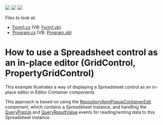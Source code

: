 <!-- default badges list -->
![](https://img.shields.io/endpoint?url=https://codecentral.devexpress.com/api/v1/VersionRange/128613944/19.2.2%2B)
[![](https://img.shields.io/badge/Open_in_DevExpress_Support_Center-FF7200?style=flat-square&logo=DevExpress&logoColor=white)](https://supportcenter.devexpress.com/ticket/details/E4777)
[![](https://img.shields.io/badge/📖_How_to_use_DevExpress_Examples-e9f6fc?style=flat-square)](https://docs.devexpress.com/GeneralInformation/403183)
<!-- default badges end -->
<!-- default file list -->
*Files to look at*:

* [Form1.cs](./CS/WindowsFormsApplication1/Form1.cs) (VB: [Form1.vb](./VB/WindowsFormsApplication1/Form1.vb))
* [Program.cs](./CS/WindowsFormsApplication1/Program.cs) (VB: [Program.vb](./VB/WindowsFormsApplication1/Program.vb))
<!-- default file list end -->
# How to use a Spreadsheet control as an in-place editor (GridControl, PropertyGridControl)


<p> This example illustrates a way of displaying a Spreadsheet control as an in-place editor in Editor Container components.</p><p>This approach is based on using the <a href="http://documentation.devexpress.com/#WindowsForms/clsDevExpressXtraEditorsPopupContainerEdittopic"><u>RepositoryItemPopupContainerEdit</u></a> component, which contains a Spreadsheet instance, and handling the <a href="http://documentation.devexpress.com/#WindowsForms/DevExpressXtraEditorsPopupBaseEdit_QueryPopUptopic"><u>QueryPopUp</u></a> and <a href="http://documentation.devexpress.com/#WindowsForms/DevExpressXtraEditorsPopupContainerEdit_QueryResultValuetopic"><u>QueryResultValue</u></a> events for reading/writing data to this Spreadsheet instance.</p>

<br/>


